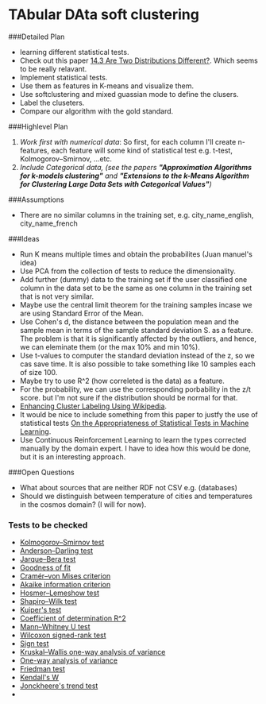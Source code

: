# TAbular DAta soft clustering

###Detailed Plan
* learning different statistical tests.
* Check out this paper [14.3 Are Two Distributions Different?](http://www.aip.de/groups/soe/local/numres/bookcpdf/c14-3.pdf). Which seems to be really relavant.
* Implement statistical tests.
* Use them as features in K-means and visualize them.
* Use softclustering and mixed guassian mode to define the clusers.
* Label the cluseters.
* Compare our algorithm with the gold standard.


###Highlevel Plan
1. *Work first with numerical data*: So first, for each column I'll create n-features, each feature will some kind of statistical test e.g. t-test, Kolmogorov–Smirnov, ...etc.
2. *Include Categorical data, (see the papers __"Approximation Algorithms for k-models clustering"__ and __"Extensions to the k-Means Algorithm for Clustering Large Data Sets with Categorical Values"__)*


###Assumptions
* There are no similar columns in the training set, e.g. city_name_english, city_name_french


###Ideas
* Run K means multiple times and obtain the probabilites (Juan manuel's idea)
* Use PCA from the collection of tests to reduce the dimensionality.
* Add further (dummy) data to the training set if the user classified one column in the data set to be the same as one column in the training set that is not very similar.
* Maybe use the central limit theorem for the training samples incase we are using Standard Error of the Mean.
* Use Cohen's d, the distance between the population mean and the sample mean in terms of the sample standard deviation S. as a feature. The problem is that it is significantly affected by the outliers, and hence, we can eleminate them (or the max 10% and min 10%).
* Use t-values to computer the standard deviation instead of the z, so we cas save time. It is also possible to take something like 10 samples each of size 100.
* Maybe try to use R^2 (how correleted is the data) as a feature.
* For the probability, we can use the corresponding porbability in the z/t score. but I'm not sure if the distribution should be normal for that.
* [Enhancing Cluster Labeling Using Wikipedia](http://140.122.184.128/presentation/09-11-09/Enhancing%20Cluster%20Labeling%20Using%20Wikipedia.pdf).
* It would be nice to include something from this paper to justfy the use of statistical tests [On the Appropriateness of Statistical Tests in Machine Learning](http://www.site.uottawa.ca/ICML08WS/papers/J_Demsar.pdf).
* Use Continuous Reinforcement Learning to learn the types corrected manually by the domain expert. I have to idea how this would be done, but it is an interesting approach.

###Open Questions
* What about sources that are neither RDF not CSV e.g. (databases)
* Should we distinguish between temperature of cities and temperatures in the cosmos domain? (I will for now). 

### Tests to be checked
* [Kolmogorov–Smirnov test](https://en.wikipedia.org/wiki/Kolmogorov%E2%80%93Smirnov_test)
* [Anderson–Darling test](https://en.wikipedia.org/wiki/Anderson%E2%80%93Darling_test)
* [Jarque–Bera test](https://en.wikipedia.org/wiki/Jarque%E2%80%93Bera_test)
* [Goodness of fit](https://en.wikipedia.org/wiki/Goodness_of_fit)
* [Cramér–von Mises criterion](https://en.wikipedia.org/wiki/Cram%C3%A9r%E2%80%93von_Mises_criterion)
* [Akaike information criterion](https://en.wikipedia.org/wiki/Akaike_information_criterion)
* [Hosmer–Lemeshow test](https://en.wikipedia.org/wiki/Hosmer%E2%80%93Lemeshow_test)
* [Shapiro–Wilk test](https://en.wikipedia.org/wiki/Shapiro%E2%80%93Wilk_test)
* [Kuiper's test](https://en.wikipedia.org/wiki/Kuiper%27s_test)
* [Coefficient of determination R^2](https://en.wikipedia.org/wiki/Coefficient_of_determination)
* [Mann–Whitney U test](https://en.wikipedia.org/wiki/Mann%E2%80%93Whitney_U_test)
* [Wilcoxon signed-rank test](https://en.wikipedia.org/wiki/Wilcoxon_signed-rank_test)
* [Sign test](https://en.wikipedia.org/wiki/Sign_test)
* [Kruskal–Wallis one-way analysis of variance](https://en.wikipedia.org/wiki/Kruskal%E2%80%93Wallis_one-way_analysis_of_variance)
* [One-way analysis of variance](https://en.wikipedia.org/wiki/One-way_analysis_of_variance)
* [Friedman test](https://en.wikipedia.org/wiki/Friedman_test)
* [Kendall's W](https://en.wikipedia.org/wiki/Kendall%27s_W)
* [Jonckheere's trend test](https://en.wikipedia.org/wiki/Jonckheere%27s_trend_test)
* 
